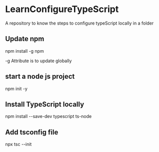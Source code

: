 # LearnConfigureTypeScript
A repository to know the steps to configure typeScript locally in a folder


## Update npm
npm install -g npm

-g Attribute is to update globally


## start a node js project
npm init -y


## Install TypeScript locally
npm install --save-dev typescript ts-node


## Add tsconfig file
npx tsc --init